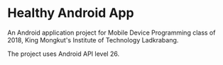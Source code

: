 # Healthy Android App

An Android application project for Mobile Device Programming class of 2018, King Mongkut's Institute of Technology Ladkrabang.

The project uses Android API level 26.